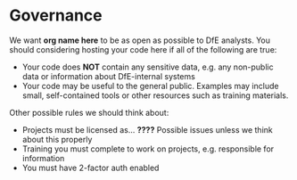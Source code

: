 # Governance
We want **org name here** to be as open as possible to DfE analysts. You 
should considering hosting your code here if all of the following are true:

* Your code does **NOT** contain any sensitive data, e.g. any non-public data
  or information about DfE-internal systems
* Your code may be useful to the general public. Examples may include small,
  self-contained tools or other resources such as training materials.

Other possible rules we should think about:

* Projects must be licensed as... **????** Possible issues unless we think
  about this properly
* Training you must complete to work on projects, e.g. responsible for 
  information
* You must have 2-factor auth enabled
